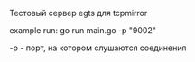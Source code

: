 Тестовый сервер egts для tcpmirror

example run: 
go run main.go -p "9002"

-p - порт, на котором слушаются соединения